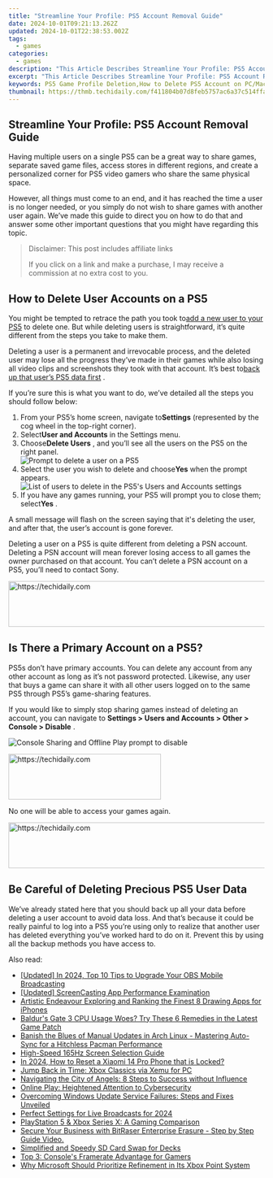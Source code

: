 ```yaml
---
title: "Streamline Your Profile: PS5 Account Removal Guide"
date: 2024-10-01T09:21:13.262Z
updated: 2024-10-01T22:38:53.002Z
tags:
  - games
categories:
  - games
description: "This Article Describes Streamline Your Profile: PS5 Account Removal Guide"
excerpt: "This Article Describes Streamline Your Profile: PS5 Account Removal Guide"
keywords: PS5 Game Profile Deletion,How to Delete PS5 Account on PC/Mac,PlayStation 5 Profile Cancellation Guide,PS5 User Account Removal Process,Forget Your PS5,PS5 Profile Erasure Tutorial,Guide to Unsubscribe From PS5 Gaming Services
thumbnail: https://thmb.techidaily.com/f411804b07d8feb5757ac6a37c514ffad28202840ac720d56c6054350be2fb61.jpg
---
```


## Streamline Your Profile: PS5 Account Removal Guide

 Having multiple users on a single PS5 can be a great way to share games, separate saved game files, access stores in different regions, and create a personalized corner for PS5 video gamers who share the same physical space.

 However, all things must come to an end, and it has reached the time a user is no longer needed, or you simply do not wish to share games with another user again. We’ve made this guide to direct you on how to do that and answer some other important questions that you might have regarding this topic.

>  Disclaimer: This post includes affiliate links
>
>  If you click on a link and make a purchase, I may receive a commission at no extra cost to you.
>

## How to Delete User Accounts on a PS5

 You might be tempted to retrace the path you took to[add a new user to your PS5](https://www.makeuseof.com/how-to-add-a-new-ps5-user-and-guest-account/) to delete one. But while deleting users is straightforward, it’s quite different from the steps you take to make them.

 Deleting a user is a permanent and irrevocable process, and the deleted user may lose all the progress they’ve made in their games while also losing all video clips and screenshots they took with that account. It’s best to[back up that user’s PS5 data first](https://www.makeuseof.com/how-to-back-up-data-ps5/) .

 If you’re sure this is what you want to do, we’ve detailed all the steps you should follow below:

1. From your PS5’s home screen, navigate to**Settings** (represented by the cog wheel in the top-right corner).
2. Select**User and Accounts** in the Settings menu.
3. Choose**Delete Users** , and you’ll see all the users on the PS5 on the right panel.  
![Prompt to delete a user on a PS5](https://static1.makeuseofimages.com/wordpress/wp-content/uploads/2023/07/prompt-to-delete-a-user-on-a-ps5.JPG)
4. Select the user you wish to delete and choose**Yes** when the prompt appears.  
![List of users to delete in the PS5's Users and Accounts settings](https://static1.makeuseofimages.com/wordpress/wp-content/uploads/2023/07/list-of-users-to-delete-in-the-ps5-s-users-and-accounts-settings.JPG)
5. If you have any games running, your PS5 will prompt you to close them; select**Yes** .

 A small message will flash on the screen saying that it's deleting the user, and after that, the user’s account is gone forever.

 Deleting a user on a PS5 is quite different from deleting a PSN account. Deleting a PSN account will mean forever losing access to all games the owner purchased on that account. You can’t delete a PSN account on a PS5, you’ll need to contact Sony.

<!-- affiliate ads begin -->
<a href="https://ursime.pxf.io/c/5597632/2136545/16384" target="_top" id="2136545">
  <img src="//a.impactradius-go.com/display-ad/16384-2136545" border="0" alt="https://techidaily.com" width="728" height="90"/>
</a>
<img height="0" width="0" src="https://ursime.pxf.io/i/5597632/2136545/16384" style="position:absolute;visibility:hidden;" border="0" />
<!-- affiliate ads end -->

## Is There a Primary Account on a PS5?

 PS5s don’t have primary accounts. You can delete any account from any other account as long as it’s not password protected. Likewise, any user that buys a game can share it with all other users logged on to the same PS5 through PS5’s game-sharing features.

 If you would like to simply stop sharing games instead of deleting an account, you can navigate to **Settings > Users and Accounts > Other > Console > Disable** .

![Console Sharing and Offline Play prompt to disable](https://static1.makeuseofimages.com/wordpress/wp-content/uploads/2023/07/console-sharing-and-offline-play-prompt-to-disable.JPG)

<!-- affiliate ads begin -->
<a href="https://aligracehair.sjv.io/c/5597632/1948949/19272" target="_top" id="1948949">
  <img src="//a.impactradius-go.com/display-ad/19272-1948949" border="0" alt="https://techidaily.com" width="300" height="90"/>
</a>
<img height="0" width="0" src="https://aligracehair.sjv.io/i/5597632/1948949/19272" style="position:absolute;visibility:hidden;" border="0" />
<!-- affiliate ads end -->

No one will be able to access your games again.

<!-- affiliate ads begin -->
<a href="https://appsumo.8odi.net/c/5597632/2112008/7443" target="_top" id="2112008">
  <img src="//a.impactradius-go.com/display-ad/7443-2112008" border="0" alt="https://techidaily.com" width="728" height="90"/>
</a>
<img height="0" width="0" src="https://appsumo.8odi.net/i/5597632/2112008/7443" style="position:absolute;visibility:hidden;" border="0" />
<!-- affiliate ads end -->

## Be Careful of Deleting Precious PS5 User Data

 We’ve already stated here that you should back up all your data before deleting a user account to avoid data loss. And that’s because it could be really painful to log into a PS5 you’re using only to realize that another user has deleted everything you’ve worked hard to do on it. Prevent this by using all the backup methods you have access to.

<ins class="adsbygoogle"
     style="display:block"
     data-ad-format="autorelaxed"
     data-ad-client="ca-pub-7571918770474297"
     data-ad-slot="1223367746"></ins>

<ins class="adsbygoogle"
     style="display:block"
     data-ad-client="ca-pub-7571918770474297"
     data-ad-slot="8358498916"
     data-ad-format="auto"
     data-full-width-responsive="true"></ins>

<span class="atpl-alsoreadstyle">Also read:</span>
<div><ul>
<li><a href="https://screen-capture.techidaily.com/updated-in-2024-top-10-tips-to-upgrade-your-obs-mobile-broadcasting/"><u>[Updated] In 2024, Top 10 Tips to Upgrade Your OBS Mobile Broadcasting</u></a></li>
<li><a href="https://extra-guidance.techidaily.com/updated-screencasting-app-performance-examination/"><u>[Updated] ScreenCasting App Performance Examination</u></a></li>
<li><a href="https://fox-direct.techidaily.com/artistic-endeavour-exploring-and-ranking-the-finest-8-drawing-apps-for-iphones/"><u>Artistic Endeavour Exploring and Ranking the Finest 8 Drawing Apps for iPhones</u></a></li>
<li><a href="https://win-solutions.techidaily.com/baldurs-gate-3-cpu-usage-woes-try-these-6-remedies-in-the-latest-game-patch/"><u>Baldur's Gate 3 CPU Usage Woes? Try These 6 Remedies in the Latest Game Patch</u></a></li>
<li><a href="https://tech-hub.techidaily.com/banish-the-blues-of-manual-updates-in-arch-linux-mastering-auto-sync-for-a-hitchless-pacman-performance/"><u>Banish the Blues of Manual Updates in Arch Linux - Mastering Auto-Sync for a Hitchless Pacman Performance</u></a></li>
<li><a href="https://games-able.techidaily.com/high-speed-165hz-screen-selection-guide/"><u>High-Speed 165Hz Screen Selection Guide</u></a></li>
<li><a href="https://unlock-android.techidaily.com/in-2024-how-to-reset-a-xiaomi-14-pro-phone-that-is-locked-by-drfone-android/"><u>In 2024, How to Reset a Xiaomi 14 Pro Phone that is Locked?</u></a></li>
<li><a href="https://games-able.techidaily.com/jump-back-in-time-xbox-classics-via-xemu-for-pc/"><u>Jump Back in Time: Xbox Classics via Xemu for PC</u></a></li>
<li><a href="https://games-able.techidaily.com/navigating-the-city-of-angels-8-steps-to-success-without-influence/"><u>Navigating the City of Angels: 8 Steps to Success without Influence</u></a></li>
<li><a href="https://games-able.techidaily.com/online-play-heightened-attention-to-cybersecurity/"><u>Online Play: Heightened Attention to Cybersecurity</u></a></li>
<li><a href="https://win-howtos.techidaily.com/overcoming-windows-update-service-failures-steps-and-fixes-unveiled/"><u>Overcoming Windows Update Service Failures: Steps and Fixes Unveiled</u></a></li>
<li><a href="https://extra-guidance.techidaily.com/perfect-settings-for-live-broadcasts-for-2024/"><u>Perfect Settings for Live Broadcasts for 2024</u></a></li>
<li><a href="https://games-able.techidaily.com/playstation-5-and-xbox-series-x-a-gaming-comparison/"><u>PlayStation 5 & Xbox Series X: A Gaming Comparison</u></a></li>
<li><a href="https://data-safeguard.techidaily.com/secure-your-business-with-bitraser-enterprise-erasure-step-by-step-guide-video/"><u>Secure Your Business with BitRaser Enterprise Erasure - Step by Step Guide Video.</u></a></li>
<li><a href="https://games-able.techidaily.com/simplified-and-speedy-sd-card-swap-for-decks/"><u>Simplified and Speedy SD Card Swap for Decks</u></a></li>
<li><a href="https://games-able.techidaily.com/top-3-consoles-framerate-advantage-for-gamers/"><u>Top 3: Console's Framerate Advantage for Gamers</u></a></li>
<li><a href="https://games-able.techidaily.com/why-microsoft-should-prioritize-refinement-in-its-xbox-point-system/"><u>Why Microsoft Should Prioritize Refinement in Its Xbox Point System</u></a></li>
</ul></div>

